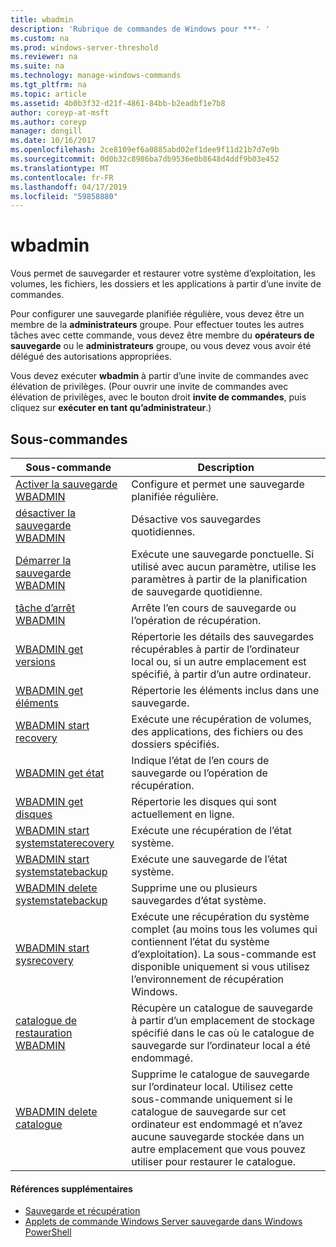 ```yaml
---
title: wbadmin
description: 'Rubrique de commandes de Windows pour ***- '
ms.custom: na
ms.prod: windows-server-threshold
ms.reviewer: na
ms.suite: na
ms.technology: manage-windows-commands
ms.tgt_pltfrm: na
ms.topic: article
ms.assetid: 4b0b3f32-d21f-4861-84bb-b2eadbf1e7b8
author: coreyp-at-msft
ms.author: coreyp
manager: dongill
ms.date: 10/16/2017
ms.openlocfilehash: 2ce8109ef6a0885abd02ef1dee9f11d21b7d7e9b
ms.sourcegitcommit: 0d0b32c8986ba7db9536e0b8648d4ddf9b03e452
ms.translationtype: MT
ms.contentlocale: fr-FR
ms.lasthandoff: 04/17/2019
ms.locfileid: "59858880"
---
```

# <a name="wbadmin"></a>wbadmin



Vous permet de sauvegarder et restaurer votre système d’exploitation, les volumes, les fichiers, les dossiers et les applications à partir d’une invite de commandes.

Pour configurer une sauvegarde planifiée régulière, vous devez être un membre de la **administrateurs** groupe. Pour effectuer toutes les autres tâches avec cette commande, vous devez être membre du **opérateurs de sauvegarde** ou le **administrateurs** groupe, ou vous devez vous avoir été délégué des autorisations appropriées.

Vous devez exécuter **wbadmin** à partir d’une invite de commandes avec élévation de privilèges. (Pour ouvrir une invite de commandes avec élévation de privilèges, avec le bouton droit **invite de commandes**, puis cliquez sur **exécuter en tant qu’administrateur**.)

## <a name="subcommands"></a>Sous-commandes

|Sous-commande|Description|
|----------|-----------|
|[Activer la sauvegarde WBADMIN](wbadmin-enable-backup.md)|Configure et permet une sauvegarde planifiée régulière.|
|[désactiver la sauvegarde WBADMIN](wbadmin-disable-backup.md)|Désactive vos sauvegardes quotidiennes.|
|[Démarrer la sauvegarde WBADMIN](wbadmin-start-backup.md)|Exécute une sauvegarde ponctuelle. Si utilisé avec aucun paramètre, utilise les paramètres à partir de la planification de sauvegarde quotidienne.|
|[tâche d’arrêt WBADMIN](wbadmin-stop-job.md)|Arrête l’en cours de sauvegarde ou l’opération de récupération.|
|[WBADMIN get versions](wbadmin-get-versions.md)|Répertorie les détails des sauvegardes récupérables à partir de l’ordinateur local ou, si un autre emplacement est spécifié, à partir d’un autre ordinateur.|
|[WBADMIN get éléments](wbadmin-get-items.md)|Répertorie les éléments inclus dans une sauvegarde.|
|[WBADMIN start recovery](wbadmin-start-recovery.md)|Exécute une récupération de volumes, des applications, des fichiers ou des dossiers spécifiés.|
|[WBADMIN get état](wbadmin-get-status.md)|Indique l’état de l’en cours de sauvegarde ou l’opération de récupération.|
|[WBADMIN get disques](wbadmin-get-disks.md)|Répertorie les disques qui sont actuellement en ligne.|
|[WBADMIN start systemstaterecovery](wbadmin-start-systemstaterecovery.md)|Exécute une récupération de l’état système.|
|[WBADMIN start systemstatebackup](wbadmin-start-systemstatebackup.md)|Exécute une sauvegarde de l’état système.|
|[WBADMIN delete systemstatebackup](wbadmin-delete-systemstatebackup.md)|Supprime une ou plusieurs sauvegardes d’état système.|
|[WBADMIN start sysrecovery](wbadmin-start-sysrecovery.md)|Exécute une récupération du système complet (au moins tous les volumes qui contiennent l’état du système d’exploitation). La sous-commande est disponible uniquement si vous utilisez l’environnement de récupération Windows.|
|[catalogue de restauration WBADMIN](wbadmin-restore-catalog.md)|Récupère un catalogue de sauvegarde à partir d’un emplacement de stockage spécifié dans le cas où le catalogue de sauvegarde sur l’ordinateur local a été endommagé.|
|[WBADMIN delete catalogue](wbadmin-delete-catalog.md)|Supprime le catalogue de sauvegarde sur l’ordinateur local. Utilisez cette sous-commande uniquement si le catalogue de sauvegarde sur cet ordinateur est endommagé et n’avez aucune sauvegarde stockée dans un autre emplacement que vous pouvez utiliser pour restaurer le catalogue.|

#### <a name="additional-references"></a>Références supplémentaires

-   [Sauvegarde et récupération](https://go.microsoft.com/fwlink/?LinkID=195054)
-   [Applets de commande Windows Server sauvegarde dans Windows PowerShell](https://technet.microsoft.com/library/jj902428.aspx)